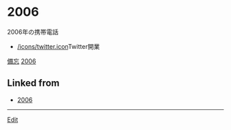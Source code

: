 # 2006

[](https://upload.wikimedia.org/wikipedia/ja/thumb/5/54/FOMA_F903.jpg/200px-FOMA_F903.jpg)


2006年の携帯電話
* [/icons/twitter.icon](/icons/twitter.icon.md)Twitter開業



[備忘](備忘.md) [2006](2006.md)



## Linked from

* [2006](2006.md)


----
[Edit](https://github.com/vitroid/vitroid.github.io/blob/master/MD/2006.md)
